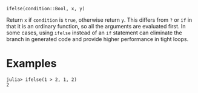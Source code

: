 ```
ifelse(condition::Bool, x, y)
```

Return `x` if `condition` is `true`, otherwise return `y`. This differs from `?` or `if` in that it is an ordinary function, so all the arguments are evaluated first. In some cases, using `ifelse` instead of an `if` statement can eliminate the branch in generated code and provide higher performance in tight loops.

# Examples

```jldoctest
julia> ifelse(1 > 2, 1, 2)
2
```
